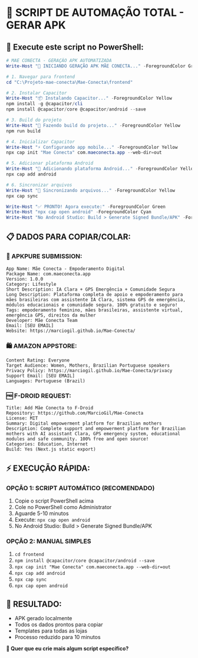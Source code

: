 # 🤖 SCRIPT DE AUTOMAÇÃO TOTAL - GERAR APK

## 🚀 Execute este script no PowerShell:

```powershell
# MAE CONECTA - GERAÇÃO APK AUTOMATIZADA
Write-Host "🚀 INICIANDO GERAÇÃO APK MÃE CONECTA..." -ForegroundColor Green

# 1. Navegar para frontend
cd "C:\Projeto-mae-conecta\Mae-Conecta\frontend"

# 2. Instalar Capacitor
Write-Host "📦 Instalando Capacitor..." -ForegroundColor Yellow
npm install -g @capacitor/cli
npm install @capacitor/core @capacitor/android --save

# 3. Build do projeto
Write-Host "🔨 Fazendo build do projeto..." -ForegroundColor Yellow
npm run build

# 4. Inicializar Capacitor
Write-Host "⚡ Configurando app mobile..." -ForegroundColor Yellow
npx cap init "Mae Conecta" com.maeconecta.app --web-dir=out

# 5. Adicionar plataforma Android
Write-Host "📱 Adicionando plataforma Android..." -ForegroundColor Yellow
npx cap add android

# 6. Sincronizar arquivos
Write-Host "🔄 Sincronizando arquivos..." -ForegroundColor Yellow
npx cap sync

Write-Host "✅ PRONTO! Agora execute:" -ForegroundColor Green
Write-Host "npx cap open android" -ForegroundColor Cyan
Write-Host "No Android Studio: Build > Generate Signed Bundle/APK" -ForegroundColor Cyan
```

## 📋 DADOS PARA COPIAR/COLAR:

### **📱 APKPURE SUBMISSION:**
```
App Name: Mãe Conecta - Empoderamento Digital
Package Name: com.maeconecta.app
Version: 1.0.0
Category: Lifestyle
Short Description: IA Clara + GPS Emergência + Comunidade Segura
Long Description: Plataforma completa de apoio e empoderamento para mães brasileiras com assistente IA Clara, sistema GPS de emergência, módulos educacionais e comunidade segura. 100% gratuito e seguro!
Tags: empoderamento feminino, mães brasileiras, assistente virtual, emergência GPS, direitos da mulher
Developer: Mãe Conecta Team
Email: [SEU EMAIL]
Website: https://marciogil.github.io/Mae-Conecta/
```

### **🛍️ AMAZON APPSTORE:**
```
Content Rating: Everyone
Target Audience: Women, Mothers, Brazilian Portuguese speakers
Privacy Policy: https://marciogil.github.io/Mae-Conecta/privacy
Support Email: [SEU EMAIL]
Languages: Portuguese (Brazil)
```

### **🆓 F-DROID REQUEST:**
```
Title: Add Mãe Conecta to F-Droid
Repository: https://github.com/MarcioGil/Mae-Conecta
License: MIT
Summary: Digital empowerment platform for Brazilian mothers
Description: Complete support and empowerment platform for Brazilian mothers with AI assistant Clara, GPS emergency system, educational modules and safe community. 100% free and open source!
Categories: Education, Internet
Build: Yes (Next.js static export)
```

## ⚡ EXECUÇÃO RÁPIDA:

### **OPÇÃO 1: SCRIPT AUTOMÁTICO (RECOMENDADO)**
1. Copie o script PowerShell acima
2. Cole no PowerShell como Administrator
3. Aguarde 5-10 minutos
4. Execute: `npx cap open android`
5. No Android Studio: Build > Generate Signed Bundle/APK

### **OPÇÃO 2: MANUAL SIMPLES**
1. `cd frontend`
2. `npm install @capacitor/core @capacitor/android --save`
3. `npx cap init "Mae Conecta" com.maeconecta.app --web-dir=out`
4. `npx cap add android`
5. `npx cap sync`
6. `npx cap open android`

## 🎯 RESULTADO:
- APK gerado localmente
- Todos os dados prontos para copiar
- Templates para todas as lojas
- Processo reduzido para 10 minutos

**🚀 Quer que eu crie mais algum script específico?**